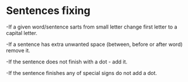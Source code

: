 # Sentences fixing

-If a given word/sentence sarts from small letter change first letter to a capital letter.

-If a sentence has extra unwanted space (between, before or after word) remove it.

-If the sentence does not finish with a dot - add it.

-If the sentence finishes any of special signs do not add a dot.
